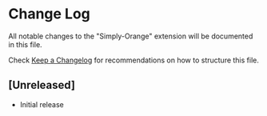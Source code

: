 # Change Log

All notable changes to the "Simply-Orange" extension will be documented in this file.

Check [Keep a Changelog](http://keepachangelog.com/) for recommendations on how to structure this file.

## [Unreleased]

- Initial release

